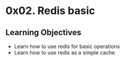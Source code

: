 # 0x02. Redis basic

## Learning Objectives

- Learn how to use redis for basic operations
- Learn how to use redis as a simple cache
